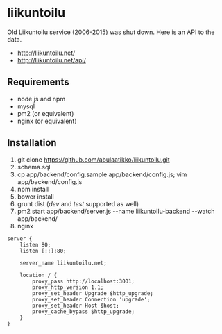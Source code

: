 # liikuntoilu

Old Liikuntoilu service (2006-2015) was shut down. Here is an API to the data.

* http://liikuntoilu.net/
* http://liikuntoilu.net/api/

## Requirements

* node.js and npm
* mysql
* pm2 (or equivalent)
* nginx (or equivalent)

## Installation

1. git clone https://github.com/abulaatikko/liikuntoilu.git
2. schema.sql
3. cp app/backend/config.sample app/backend/config.js; vim app/backend/config.js
4. npm install
5. bower install
6. grunt dist (*dev* and *test* supported as well)
7. pm2 start app/backend/server.js --name liikuntoilu-backend --watch app/backend/
8. nginx

```
server {
    listen 80;
    listen [::]:80;

    server_name liikuntoilu.net;

    location / {
        proxy_pass http://localhost:3001;
        proxy_http_version 1.1;
        proxy_set_header Upgrade $http_upgrade;
        proxy_set_header Connection 'upgrade';
        proxy_set_header Host $host;
        proxy_cache_bypass $http_upgrade;
    }
}
```
